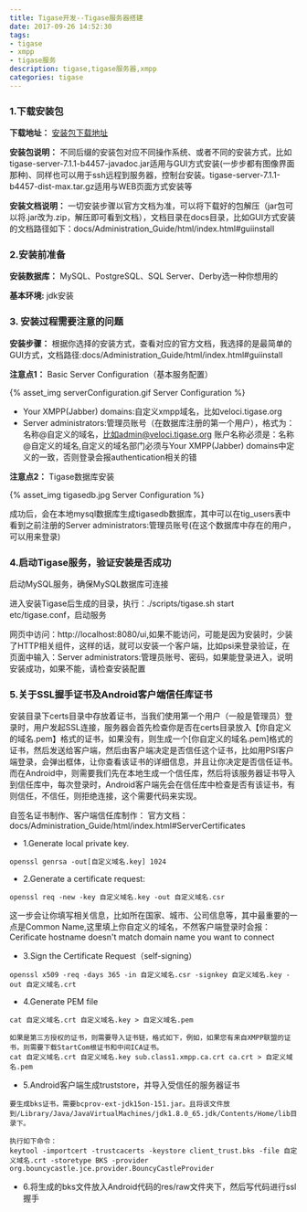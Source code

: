 ```yaml
---
title: Tigase开发--Tigase服务器搭建
date: 2017-09-26 14:52:30
tags:
- tigase
- xmpp
- tigase服务
description: tigase,tigase服务器,xmpp
categories: tigase
---
```

### 1.下载安装包

**下载地址：** [安装包下载地址](https://projects.tigase.org/projects/tigase-server/files)

**安装包说明：** 不同后缀的安装包对应不同操作系统、或者不同的安装方式，比如tigase-server-7.1.1-b4457-javadoc.jar适用与GUI方式安装(一步步都有图像界面那种)、同样也可以用于ssh远程到服务器，控制台安装。tigase-server-7.1.1-b4457-dist-max.tar.gz适用与WEB页面方式安装等

**安装文档说明：** 一切安装步骤以官方文档为准，可以将下载好的包解压（jar包可以将.jar改为.zip，解压即可看到文档），文档目录在docs目录，比如GUI方式安装的文档路径如下：docs/Administration_Guide/html/index.html#guiinstall
<!-- more -->
### 2.安装前准备

**安装数据库：** MySQL、PostgreSQL、SQL Server、Derby选一种你想用的

**基本环境:** jdk安装

### 3. 安装过程需要注意的问题

**安装步骤：** 根据你选择的安装方式，查看对应的官方文档，我选择的是最简单的GUI方式，文档路径:docs/Administration_Guide/html/index.html#guiinstall

**注意点1：** Basic Server Configuration（基本服务配置）

{% asset_img serverConfiguration.gif Server Configuration %}

* Your XMPP(Jabber) domains:自定义xmpp域名，比如veloci.tigase.org
* Server administrators:管理员账号（在数据库注册的第一个用户），格式为：名称@自定义的域名，比如admin@veloci.tigase.org
账户名称必须是：名称@自定义的域名,自定义的域名部门必须与Your XMPP(Jabber) domains中定义的一致，否则登录会报authentication相关的错

**注意点2：** Tigase数据库安装

{% asset_img tigasedb.jpg Server Configuration %}

成功后，会在本地mysql数据库生成tigasedb数据库，其中可以在tig_users表中看到之前注册的Server administrators:管理员账号(在这个数据库中存在的用户，可以用来登录)

### 4.启动Tigase服务，验证安装是否成功
启动MySQL服务，确保MySQL数据库可连接

进入安装Tigase后生成的目录，执行：./scripts/tigase.sh start etc/tigase.conf，启动服务

网页中访问：http://localhost:8080/ui,如果不能访问，可能是因为安装时，少装了HTTP相关组件，这样的话，就可以安装一个客户端，比如psi来登录验证，在页面中输入：Server administrators:管理员账号、密码，如果能登录进入，说明安装成功，如果不能，请检查安装配置

### 5.关于SSL握手证书及Android客户端信任库证书

安装目录下certs目录中存放着证书，当我们使用第一个用户（一般是管理员）登录时，用户发起SSL连接，服务器会首先检查你是否在certs目录放入【你自定义的域名.pem】格式的证书，如果没有，则生成一个[你自定义的域名.pem]格式的证书，然后发送给客户端，然后由客户端决定是否信任这个证书，比如用PSI客户端登录，会弹出框体，让你查看该证书的详细信息，并且让你决定是否信任证书。而在Android中，则需要我们先在本地生成一个信任库，然后将该服务器证书导入到信任库中，每次登录时，Android客户端先会在信任库中检查是否有该证书，有则信任，不信任，则拒绝连接，这个需要代码来实现。

自签名证书制作、客户端信任库制作：
官方文档：docs/Administration_Guide/html/index.html#ServerCertificates

* 1.Generate local private key.
```
openssl genrsa -out[自定义域名.key] 1024
```

* 2.Generate a certificate request:
```
openssl req -new -key 自定义域名.key -out 自定义域名.csr
```

这一步会让你填写相关信息，比如所在国家、城市、公司信息等，其中最重要的一点是Common Name,这里填上你自定义的域名，不然客户端登录时会报：Cerificate hostname doesn't match domain name you want to connect

* 3.Sign the Certificate Request（self-signing）
```
openssl x509 -req -days 365 -in 自定义域名.csr -signkey 自定义域名.key -out 自定义域名.crt
```
* 4.Generate PEM file
```
cat 自定义域名.crt 自定义域名.key > 自定义域名.pem

如果是第三方授权的证书，则需要导入证书链，格式如下，例如，如果您有来自XMPP联盟的证书，则需要下载StartCom根证书和中间ICA证书。
cat 自定义域名.crt 自定义域名.key sub.class1.xmpp.ca.crt ca.crt > 自定义域名.pem
```

* 5.Android客户端生成truststore，并导入受信任的服务器证书
```
要生成bks证书，需要bcprov-ext-jdk15on-151.jar。且将该文件放到/Library/Java/JavaVirtualMachines/jdk1.8.0_65.jdk/Contents/Home/lib目录下。

执行如下命令：
keytool -importcert -trustcacerts -keystore client_trust.bks -file 自定义域名.crt -storetype BKS -provider org.bouncycastle.jce.provider.BouncyCastleProvider
```
* 6.将生成的bks文件放入Android代码的res/raw文件夹下，然后写代码进行ssl握手
